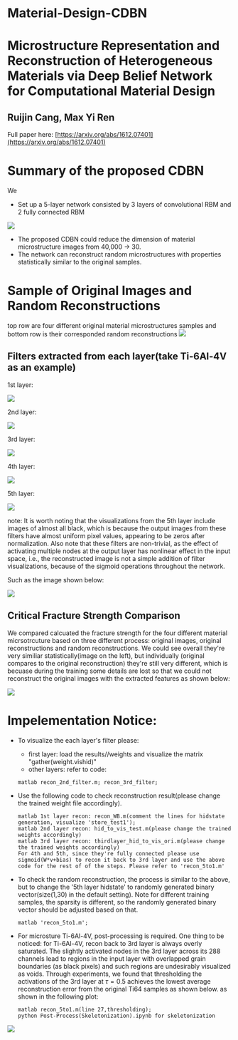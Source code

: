 # Material-Design-CDBN
# Microstructure Representation and Reconstruction of Heterogeneous Materials via Deep Belief Network for Computational Material Design
## Ruijin Cang, Max Yi Ren
Full paper here: [https://arxiv.org/abs/1612.07401](https://arxiv.org/abs/1612.07401)
# Summary of the proposed CDBN
We 
- Set up a 5-layer network consisted by 3 layers of convolutional RBM and 2 fully connected RBM

![](images/configuration.PNG)

- The proposed CDBN could reduce the dimension of material microstructure images from 40,000 -> 30.
- The network can reconstruct random microstructures with properties statistically similar to the original samples.

# Sample of Original Images and Random Reconstructions
top row are four different original material microstructures samples and bottom row is their corresponded random reconstructions
![](images/imagecompare2.PNG)

## Filters extracted from each layer(take Ti-6Al-4V as an example)
1st layer:

![](images/1st_layer_filter.png)

2nd layer:

![](images/2nd_layer_filter.png)

3rd layer:

![](images/3rd_layer_filter.png)

4th layer:

![](images/4th_layer_filter.png)

5th layer:

![](images/5th_layer_filter.png)

note: It is worth noting that the visualizations from the 5th layer include images of almost all black, which is because the output images from these filters have almost uniform pixel values, appearing to be zeros after normalization. 
Also note that these filters are non-trivial, as the effect of activating multiple nodes at the output layer has nonlinear effect in the input space, i.e., the reconstructed image is not a simple addition of filter visualizations, because of the sigmoid operations throughout the network.

Such as the image shown below:

![](images/filter_activation.PNG)

## Critical Fracture Strength Comparison
We compared calcuated the fracture strength for the four different material micrsotrcuture based on three different process: original images,
original reconstructions and random reconstructions. We could see overall they're very similiar statistically(image on the left), but individually
(original compares to the original reconstruction) they're still very different, which is becuase during the training some details are lost
so that we could not reconstruct the original images with the extracted features as shown below:

![](images/compare.PNG)

# Impelementation Notice:
- To visualize the each layer's filter please:
  * first layer: load the results//weights and visualize the matrix "gather(weight.vishid)"
  * other layers: refer to code:
  ```
  matlab recon_2nd_filter.m; recon_3rd_filter;
  ```
- Use the following code to check reconstruction result(please change the trained weight file accordingly). 

  ```
  matlab 1st layer recon: recon_WB.m(comment the lines for hidstate generation, visualize 'store_test1');
  matlab 2nd layer recon: hid_to_vis_test.m(please change the trained weights accordingly)
  matlab 3rd layer recon: thirdlayer_hid_to_vis_ori.m(please change the trained weights accordingly)
  For 4th and 5th, since they're fully connected please use sigmoid(W*v+bias) to recon it back to 3rd layer and use the above code for the rest of of the steps. Please refer to 'recon_5to1.m'
  ```
  
  
- To check the random reconstruction, the process is similar to the above, but to change the '5th layer hidstate' to randomly generated binary vector(size(1,30) in the default setting). Note for different training samples, the sparsity is different, so the randomly generated binary vector should be adjusted based on that.

  ```
  matlab 'recon_5to1.m';
  ```
- For microsture Ti-6Al-4V, post-processing is required. One thing to be noticed: for Ti-6Al-4V, recon back to 3rd layer is always overly saturated. The slightly activated nodes in the 3rd layer across its 288 channels lead to regions in the input layer with overlapped grain boundaries (as black pixels) and such regions are undesirably visualized as voids. Through experiments, we found that thresholding the activations of the 3rd layer at $\tau=0.5$ achieves the lowest average reconstruction error from the original Ti64 samples as shown below. as shown in the following plot:

  ```
  matlab recon_5to1.m(line 27,thresholding);
  python Post-Process(Skeletonization).ipynb for skeletonization
  ```

![](images/post_processing.PNG)

